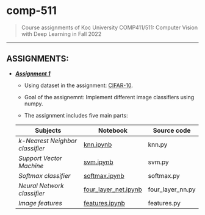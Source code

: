 # comp-511

> Course assignments of Koc University COMP411/511: Computer Vision with Deep Learning in Fall 2022
---
## ASSIGNMENTS:
- ***[Assignment 1](https://github.com/gamzekecibas/comp-511/tree/main/comp511_assignment1_EA_GK)***
  - Using dataset in the assignment: [CIFAR-10](https://www.cs.toronto.edu/~kriz/cifar.html). 
  - Goal of the assignemnt: Implement different image classifiers using numpy.  

  - The assignment includes five main parts:  

  **Subjects** | **Notebook** | **Source code** 
  --- | ---| ---
  *k-Nearest Neighbor classifier* | [knn.ipynb](https://github.com/gamzekecibas/comp-511/blob/main/comp511_assignment1_EA_GK/knn.ipynb) | knn.py
  *Support Vector Machine* | [svm.ipynb](https://github.com/gamzekecibas/comp-511/blob/main/comp511_assignment1_EA_GK/svm.ipynb) | svm.py
  *Softmax classifier* | [softmax.ipynb](https://github.com/gamzekecibas/comp-511/blob/main/comp511_assignment1_EA_GK/softmax.ipynb) | softmax.py
  *Neural Network classifier* | [four_layer_net.ipynb](https://github.com/gamzekecibas/comp-511/blob/main/comp511_assignment1_EA_GK/four_layer_net.ipynb)  | four_layer_nn.py
  *Image features* | [features.ipynb](https://github.com/gamzekecibas/comp-511/blob/main/comp511_assignment1_EA_GK/features.ipynb) | features.py
